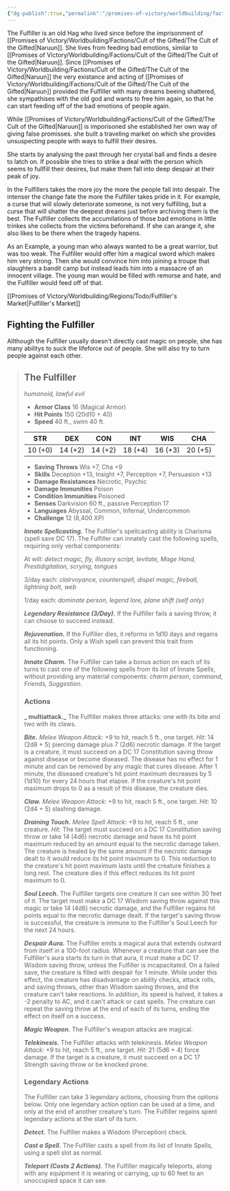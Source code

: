 ```yaml
---
{"dg-publish":true,"permalink":"/promises-of-victory/worldbuilding/factions/fulfiller/the-fulfiller/","title":"The Fulfiller","noteIcon":"NPC","created":"2023-01-25T02:26:54.000+01:00","updated":"2023-03-29T21:30:00.943+02:00"}
---
```



The Fulfiller is an old Hag who lived since before the imprisonment of [[Promises of Victory/Worldbuilding/Factions/Cult of the Gifted/The Cult of the Gifted\|Naruun]]. She lives from feeding bad emotions, similar to [[Promises of Victory/Worldbuilding/Factions/Cult of the Gifted/The Cult of the Gifted\|Naruun]]. Since [[Promises of Victory/Worldbuilding/Factions/Cult of the Gifted/The Cult of the Gifted\|Naruun]] the very existance and acting of [[Promises of Victory/Worldbuilding/Factions/Cult of the Gifted/The Cult of the Gifted\|Naruun]] provided the Fulfiller with many dreams beeing shattered, she sympathises with the old god and wants to free him again, so that he can start feeding off of the bad emotions of people again.

While [[Promises of Victory/Worldbuilding/Factions/Cult of the Gifted/The Cult of the Gifted\|Naruun]] is imporisoned she established her own way of giving false promisses. she built a traveling market on which she provides unsuspecting people with ways to fulfill their desires.

She starts by analysing the past through her crystal ball and finds a desire to latch on. If possible she tries to strike a deal with the person which seems to fullfill their desires, but make them fall into deep despair at their peak of joy.

In the Fulfillers takes the more joy the more the people fall into despair. The intenser the change fate the more the Fulfiller takes pride in it. For example, a curse that will slowly deteriorate someone, is not very fulfilling, but a curse that will shatter the deepest dreams just before archiving them is the best.
The Fulfiller collects the accumilations of those bad emotions in little trinkes she collects from the victims beforehand. If she can arange it, she also likes to be there when the tragedy hapens.

As an Example, a young man who always wanted to be a great warrior, but was too weak. The Fulfiller would offer him a magical sword which makes him very strong. Then she would convince him into joining a troupe that slaughters a bandit camp but instead leads him into a massacre of an innocent village. The young man would be filled with remorse and hate, and the Fulfiller would feed off of that.

[[Promises of Victory/Worldbuilding/Regions/Todo/Fulfiller's Market\|Fulfiller's Market]]

## Fighting the Fulfiller

Allthough the Fulfiller usually doesn't directly cast magic on people, she has many abilitys to suck the lifeforce out of people. She will also try to turn people against each other.




> ## The Fulfiller
>
> _humanoid, lawful evil_
>
> 
>
> - **Armor Class** 16 (Magical Armor)
> - **Hit Points** 150 (20d10 + 40)
> - **Speed** 40 ft., swim 40 ft.
>
> 
>
> |   STR   |   DEX   |   CON   |   INT   |   WIS   |   CHA   |
> | :--: | :--: | :--: | :--: | :--: | :--: |
> | 10 (+0) | 14 (+2) | 14 (+2) | 18 (+4) | 16 (+3) | 20 (+5) |
>
> 
>
> - **Saving Throws** Wis +7, Cha +9
> - **Skills** Deception +13, Insight +7, Perception +7, Persuasion +13
> - **Damage Resistances** Necrotic, Psychic
> - **Damage Immunities** Poison
> - **Condition Immunities** Poisoned
> - **Senses** Darkvision 60 ft., passive Perception 17
> - **Languages** Abyssal, Common, Infernal, Undercommon
> - **Challenge** 12 (8,400 XP)
>
> 
>
> **_Innate Spellcasting._** The Fulfiller's spellcasting ability is Charisma (spell save DC 17). The Fulfiller can innately cast the following spells, requiring only verbal components:
>
> At will: _detect magic, fly, illusory script, levitate, Mage Hand, Prestidigitation, scrying, tongues_
>
> 3/day each: _clairvoyance, counterspell, dispel magic, fireball, lightning bolt, web_
>
> 1/day each: _dominate person, legend lore, plane shift (self only)_
>
> 
>
> **_Legendary Resistance (3/Day)._** If the Fulfiller fails a saving throw, it can choose to succeed instead.
>
> **_Rejuvenation._** If the Fulfiller dies, it reforms in 1d10 days and regains all its hit points. Only a Wish spell can prevent this trait from functioning.
>
> **_Innate Charm._** The Fulfiller can take a bonus action on each of its turns to cast one of the following spells from its list of Innate Spells, without providing any material components: _charm person, command, Friends, Suggestion_.
>
> 
>
> ### Actions
>
> **_ multiattack._** The Fulfiller makes three attacks: one with its bite and two with its claws.
>
> **_Bite._** _Melee Weapon Attack:_ +9 to hit, reach 5 ft., one target. _Hit:_ 14 (2d8 + 5) piercing damage plus 7 (2d6) necrotic damage. If the target is a creature, it must succeed on a DC 17 Constitution saving throw against disease or become diseased. The disease has no effect for 1 minute and can be removed by any magic that cures disease. After 1 minute, the diseased creature's hit point maximum decreases by 5 (1d10) for every 24 hours that elapse. If the creature's hit point maximum drops to 0 as a result of this disease, the creature dies.
>
> **_Claw._** _Melee Weapon Attack:_ +9 to hit, reach 5 ft., one target. _Hit:_ 10 (2d4 + 5) slashing damage.
>
> **_Draining Touch._** _Melee Spell Attack:_ +9 to hit, reach 5 ft., one creature. _Hit:_ The target must succeed on a DC 17 Constitution saving throw or take 14 (4d6) necrotic damage and have its hit point maximum reduced by an amount equal to the necrotic damage taken. The creature is healed by the same amount if the necrotic damage dealt to it would reduce its hit point maximum to 0. This reduction to the creature's hit point maximum lasts until the creature finishes a long rest. The creature dies if this effect reduces its hit point maximum to 0.
>
> **_Soul Leech._** The Fulfiller targets one creature it can see within 30 feet of it. The target must make a DC 17 Wisdom saving throw against this magic or take 14 (4d6) necrotic damage, and the Fulfiller regains hit points equal to the necrotic damage dealt. If the target's saving throw is successful, the creature is immune to the Fulfiller's Soul Leech for the next 24 hours.
>
> **_Despair Aura._** The Fulfiller emits a magical aura that extends outward from itself in a 100-foot radius. Whenever a creature that can see the Fulfiller's aura starts its turn in that aura, it must make a DC 17 Wisdom saving throw, unless the Fulfiller is incapacitated. On a failed save, the creature is filled with despair for 1 minute. While under this effect, the creature has disadvantage on ability checks, attack rolls, and saving throws, other than Wisdom saving throws, and the creature can't take reactions. In addition, its speed is halved, it takes a -2 penalty to AC, and it can't attack or cast spells. The creature can repeat the saving throw at the end of each of its turns, ending the effect on itself on a success.
>
> **_Magic Weapon._** The Fulfiller's weapon attacks are magical.
>
> **_Telekinesis._** The Fulfiller attacks with telekinesis. _Melee Weapon Attack:_ +9 to hit, reach 5 ft., one target. _Hit:_ 21 (5d6 + 4) force damage. If the target is a creature, it must succeed on a DC 17 Strength saving throw or be knocked prone.
>
> 
>
> ### Legendary Actions
>
> The Fulfiller can take 3 legendary actions, choosing from the options below. Only one legendary action option can be used at a time, and only at the end of another creature's turn. The Fulfiller regains spent legendary actions at the start of its turn.
>
> **_Detect._** The Fulfiller makes a Wisdom (Perception) check.
>
> **_Cast a Spell._** The Fulfiller casts a spell from its list of Innate Spells, using a spell slot as normal.
>
> **_Teleport (Costs 2 Actions)._** The Fulfiller magically teleports, along with any equipment it is wearing or carrying, up to 60 feet to an unoccupied space it can see.